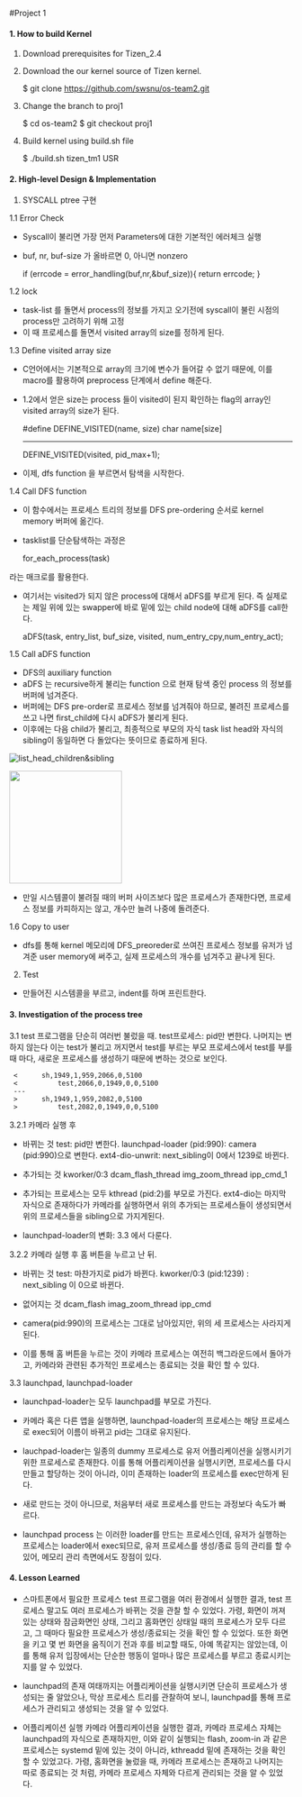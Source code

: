 #Project 1 
#### 1. How to build Kernel
1.	Download prerequisites for Tizen_2.4 


2.	Download the our kernel source of Tizen kernel. 

	$ git clone https://github.com/swsnu/os-team2.git		

3. Change the branch to proj1

	$ cd os-team2
	$ git checkout proj1

4. Build kernel using build.sh file

	$ ./build.sh tizen_tm1 USR

#### 2. High-level Design & Implementation
1. SYSCALL ptree 구현

 1.1 Error Check
 - Syscall이 불리면 가장 먼저 Parameters에 대한 기본적인 에러체크 실행
 - buf, nr, buf-size 가 올바르면 0, 아니면 nonzero

	if (errcode = error_handling(buf,nr,&buf_size)){
		return errcode;
	}

 1.2 lock
 - task-list 를 돌면서 process의 정보를 가지고 오기전에 syscall이 불린 시점의 process만 고려하기 위해 고정 
 - 이 때 프로세스를 돌면서 visited array의 size를 정하게 된다. 

 1.3 Define visited array size
 - C언어에서는 기본적으로 array의 크기에 변수가 들어갈 수 없기 때문에, 이를 macro를 활용하여 preprocess 단계에서 define 해준다. 
 - 1.2에서 얻은 size는 process 들이 visited이 된지 확인하는 flag의 array인 visited array의 size가 된다. 


 	\#define DEFINE_VISITED(name, size)
 		char name[size]
	
	---
	
	DEFINE_VISITED(visited, pid_max+1);
	
 - 이제, dfs function 을 부르면서 탐색을 시작한다. 

 1.4 Call DFS function 
 - 이 함수에서는 프로세스 트리의 정보를 DFS pre-ordering 순서로 kernel memory 버퍼에 옮긴다.  
 - tasklist를 단순탐색하는 과정은

 	for_each_process(task) 

 라는 매크로를 활용한다. 
 - 여기서는 visited가 되지 않은 process에 대해서 aDFS를 부르게 된다. 즉 실제로는 제일 위에 있는 swapper에 바로 밑에 있는 child node에 대해 aDFS를 call한다. 

 	aDFS(task, entry_list, buf_size, visited, num_entry_cpy,num_entry_act);
 
 1.5 Call aDFS function
 - DFS의 auxiliary function
 - aDFS 는 recursive하게 불리는 function 으로 현재 탐색 중인 process 의 정보를 버퍼에 넘겨준다.
 - 버퍼에는 DFS pre-order로 프로세스 정보를 넘겨줘야 하므로, 불려진 프로세스를 쓰고 나면 first_child에 다시 aDFS가 불리게 된다. 
 - 이후에는 다음 child가 불리고, 최종적으로 부모의 자식 task list head와 자식의 sibling이 동일하면 다 돌았다는 뜻이므로 종료하게 된다.

![list_head_children&sibling](http://forum.falinux.com/zbxe/files/attach/images/583/327/553/list_head.PNG "children&sibling")

<img src="http://forum.falinux.com/zbxe/files/attach/images/583/327/553/list_head.PNG" width="200" height="200"></img>

 - 만일 시스템콜이 불려질 때의 버퍼 사이즈보다 많은 프로세스가 존재한다면, 프로세스 정보를 카피하지는 않고, 개수만 늘려 나중에 돌려준다. 

 1.6 Copy to user
 - dfs를 통해 kernel 메모리에 DFS_preoreder로 쓰여진 프로세스 정보를 유저가 넘겨준 user memory에 써주고, 실제 프로세스의 개수를 넘겨주고 끝나게 된다. 

2. Test
 - 만들어진 시스템콜을 부르고, indent를 하며 프린트한다. 
 
#### 3. Investigation of the process tree
3.1 test 프로그램을 단순히 여러번 불렀을 때.
 test프로세스: pid만 변한다. 나머지는 변하지 않는다 
 이는 test가 불리고 꺼지면서 test를 부르는 부모 프로세스에서 test를 부를 때 마다, 새로운 프로세스를 생성하기 때문에 변하는 것으로 보인다. 
  
	 < 		sh,1949,1,959,2066,0,5100
	 < 			test,2066,0,1949,0,0,5100
	 ---
	 > 		sh,1949,1,959,2082,0,5100
	 > 			test,2082,0,1949,0,0,5100

3.2.1 카메라 실행 후
- 바뀌는 것
	test: pid만 변한다. 
	launchpad-loader (pid:990): camera (pid:990)으로 변한다. 
	ext4-dio-unwrit: next_sibling이 0에서 1239로 바뀐다. 

- 추가되는 것
	kworker/0:3 
	dcam_flash_thread
	img_zoom_thread
	ipp_cmd_1 
- 추가되는 프로세스는 모두 kthread (pid:2)를 부모로 가진다. 
  ext4-dio는 마지막 자식으로 존재하다가 카메라를 실행하면서 위의 추가되는 프로세스들이 생성되면서 위의 프로세스들을 sibling으로 가지게된다. 
- launchpad-loader의 변화: 3.3 에서 다룬다. 

3.2.2 카메라 실행 후 홈 버튼을 누르고 난 뒤. 
- 바뀌는 것
	test: 마찬가지로 pid가 바뀐다. 
 	kworker/0:3 (pid:1239) : next_sibling 이 0으로 바뀐다.

- 없어지는 것
	dcam_flash
	imag_zoom_thread
	ipp_cmd

- camera(pid:990)의 프로세스는 그대로 남아있지만, 위의 세 프로세스는 사라지게 된다.
- 이를 통해 홈 버튼을 누르는 것이 카메라 프로세스는 여전히 백그라운드에서 돌아가고, 카메라와 관련된 추가적인 프로세스는 종료되는 것을 확인 할 수 있다.


3.3 launchpad, launchpad-loader
- launchpad-loader는 모두 launchpad를 부모로 가진다.
- 카메라 혹은 다른 앱을 실행하면, launchpad-loader의 프로세스는 해당 프로세스로 exec되어 이름이 바뀌고 pid는 그대로 유지된다. 

- lauchpad-loader는 일종의 dummy 프로세스로 유저 어플리케이션을 실행시키기 위한 프로세스로 존재한다. 이를 통해 어플리케이션을 실행시키면, 프로세스를 다시 만들고 할당하는 것이 아니라, 이미 존재하는 loader의 프로세스를 exec만하게 된다.
- 새로 만드는 것이 아니므로, 처음부터 새로 프로세스를 만드는 과정보다 속도가 빠르다.
- launchpad process 는 이러한 loader를 만드는 프로세스인데, 유저가 실행하는 프로세스는 loader에서 exec되므로, 유저 프로세스를 생성/종료 등의 관리를 할 수 있어, 메모리 관리 측면에서도 장점이 있다. 


#### 4. Lesson Learned 
- 스마트폰에서 필요한 프로세스
	test 프로그램을 여러 환경에서 실행한 결과, test 프로세스 말고도 여러 프로세스가 바뀌는 것을 관찰 할 수 있었다. 
	가령, 화면이 꺼져있는 상태와 잠금화면인 상태, 그리고 홈화면인 상태일 때의 프로세스가 모두 다르고, 그 때마다 필요한 프로세스가 생성/종료되는 것을 확인 할 수 있었다. 
	또한 화면을 키고 몇 번 화면을 움직이기 전과 후를 비교할 때도, 아예 똑같지는 않았는데, 이를 통해 유저 입장에서는 단순한 행동이 얼마나 많은 프로세스를 부르고 종료시키는 지를 알 수 있었다. 

- launchpad의 존재
	여태까지는 어플리케이션을 실행시키면 단순히 프로세스가 생성되는 줄 알았으나, 막상 프로세스 트리를 관찰하여 보니, launchpad를 통해 프로세스가 관리되고 생성되는 것을 알 수 있었다. 

- 어플리케이션 실행
	카메라 어플리케이션을 실행한 결과, 카메라 프로세스 자체는 launchpad의 자식으로 존재하지만, 이와 같이 실행되는 flash, zoom-in 과 같은 프로세스는 systemd 밑에 있는 것이 아니라, kthreadd 밑에 존재하는 것을 확인 할 수 있었고다.
	가령, 홈화면을 눌렀을 때, 카메라 프로세스는 존재하고 나머지는 따로 종료되는 것 처럼, 카메라 프로세스 자체와 다르게 관리되는 것을 알 수 있었다. 
